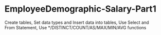 # EmployeeDemographic-Salary-Part1
Create tables, Set data types and Insert data into tables, Use Select and From Statement, Use */DISTINCT/COUNT/AS/MAX/MIN/AVG functions
